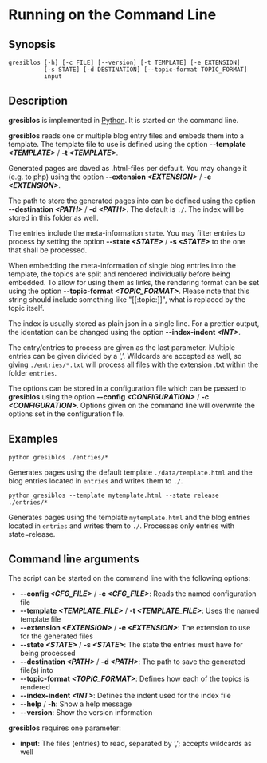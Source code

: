 # Running on the Command Line

## Synopsis

```shell
gresiblos [-h] [-c FILE] [--version] [-t TEMPLATE] [-e EXTENSION]
          [-s STATE] [-d DESTINATION] [--topic-format TOPIC_FORMAT]
          input

```

## Description

__gresiblos__ is implemented in [Python](https://www.python.org/). It is started on the command line.

__gresiblos__ reads one or multiple blog entry files and embeds them into a template. The template file to use is defined using the option **--template *&lt;TEMPLATE&gt;*** / **-t *&lt;TEMPLATE&gt;***.

Generated pages are daved as .html-files per default. You may change it (e.g. to php) using the option **--extension *&lt;EXTENSION&gt;*** / **-e *&lt;EXTENSION&gt;***.

The path to store the generated pages into can be defined using the option **--destination *&lt;PATH&gt;*** / **-d *&lt;PATH&gt;***. The default is ```./```. The index will be stored in this folder as well.

The entries include the meta-information ```state```. You may filter entries to process by setting the option **--state *&lt;STATE&gt;*** / **-s *&lt;STATE&gt;*** to the one that shall be processed.

When embedding the meta-information of single blog entries into the template, the topics are split and rendered individually before being embedded. To allow for using them as links, the rendering format can be set using the option **--topic-format *&lt;TOPIC_FORMAT&gt;***. Please note that this string should include something like "\[\[:topic:\]\]", what is replaced by the topic itself.

The index is usually stored as plain json in a single line. For a prettier output, the identation can be changed using the option **--index-indent *&lt;INT&gt;***.

The entry/entries to process are given as the last parameter. Multiple entries can be given divided by a &#8216;,&#8217;. Wildcards are accepted as well, so giving ```./entries/*.txt``` will process all files with the extension .txt within the folder ```entries```.

The options can be stored in a configuration file which can be passed to __gresiblos__ using the option **--config *&lt;CONFIGURATION&gt;*** / **-c *&lt;CONFIGURATION&gt;***. Options given on the command line will overwrite the options set in the configuration file.


## Examples

```shell
python gresiblos ./entries/*
```

Generates pages using the default template ```./data/template.html``` and the blog entries located in ```entries``` and writes them to ```./```.

```shell
python gresiblos --template mytemplate.html --state release ./entries/*
```

Generates pages using the template ```mytemplate.html``` and the blog entries located in ```entries``` and writes them to ```./```. Processes only entries with state=release.


## Command line arguments

The script can be started on the command line with the following options:

* **--config *&lt;CFG_FILE&gt;*** / **-c *&lt;CFG_FILE&gt;***: Reads the named configuration file
* **--template *&lt;TEMPLATE_FILE&gt;*** / **-t *&lt;TEMPLATE_FILE&gt;***: Uses the named template file
* **--extension *&lt;EXTENSION&gt;*** / **-e *&lt;EXTENSION&gt;***: The extension to use for the generated files
* **--state *&lt;STATE&gt;*** / **-s *&lt;STATE&gt;***: The state the entries must have for being processed
* **--destination *&lt;PATH&gt;*** / **-d *&lt;PATH&gt;***: The path to save the generated file(s) into
* **--topic-format *&lt;TOPIC_FORMAT&gt;***: Defines how each of the topics is rendered
* **--index-indent *&lt;INT&gt;***: Defines the indent used for the index file
* **--help** / **-h**: Show a help message
* **--version**: Show the version information

__gresiblos__ requires one parameter:

* **input**: The files (entries) to read, separated by &#8216;,&#8217;; accepts wildcards as well

